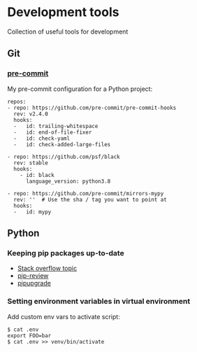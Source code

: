 # Development tools
Collection of useful tools for development


## Git

### [pre-commit](https://pre-commit.com/)

My pre-commit configuration for a Python project:
```
repos:
- repo: https://github.com/pre-commit/pre-commit-hooks
  rev: v2.4.0
  hooks:
  -   id: trailing-whitespace
  -   id: end-of-file-fixer
  -   id: check-yaml
  -   id: check-added-large-files

- repo: https://github.com/psf/black
  rev: stable
  hooks:
    - id: black
      language_version: python3.8

- repo: https://github.com/pre-commit/mirrors-mypy
  rev: ''  # Use the sha / tag you want to point at
  hooks:
  -   id: mypy
```

## Python

### Keeping pip packages up-to-date
- [Stack overflow topic](https://stackoverflow.com/questions/2720014/how-to-upgrade-all-python-packages-with-pip)
- [pip-review](https://github.com/jgonggrijp/pip-review)
- [pipupgrade](https://github.com/achillesrasquinha/pipupgrade)

### Setting environment variables in virtual environment

Add custom env vars to activate script:
```
$ cat .env
export FOO=bar
$ cat .env >> venv/bin/activate
```